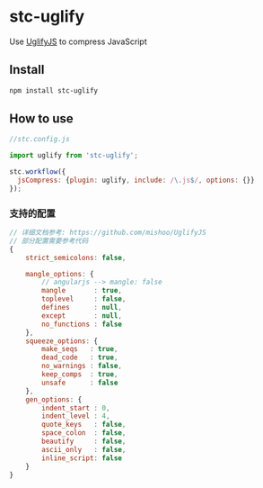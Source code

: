 # stc-uglify

Use [UglifyJS](https://github.com/mishoo/UglifyJS) to compress JavaScript


## Install

```sh
npm install stc-uglify
```

## How to use


```js
//stc.config.js

import uglify from 'stc-uglify';

stc.workflow({
  jsCompress: {plugin: uglify, include: /\.js$/, options: {}}
});

```


### 支持的配置
```js
// 详细文档参考: https://github.com/mishoo/UglifyJS
// 部分配置需要参考代码
{
	strict_semicolons: false,

	mangle_options: {
		// angularjs --> mangle: false
		mangle       : true,
        toplevel     : false,
        defines      : null,
        except       : null,
        no_functions : false
	}, 
	squeeze_options: {
		make_seqs   : true,
        dead_code   : true,
        no_warnings : false,
        keep_comps  : true,
        unsafe      : false
	}, 
	gen_options: {
		indent_start : 0,
        indent_level : 4,
        quote_keys   : false,
        space_colon  : false,
        beautify     : false,
        ascii_only   : false,
        inline_script: false
	}
}
```
